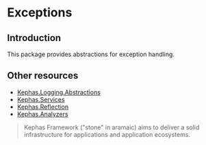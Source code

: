 ﻿# Exceptions

## Introduction
This package provides abstractions for exception handling.

## Other resources

* [Kephas.Logging.Abstractions](https://www.nuget.org/packages/Kephas.Logging.Abstractions)
* [Kephas.Services](https://www.nuget.org/packages/Kephas.Services)
* [Kephas.Reflection](https://www.nuget.org/packages/Kephas.Reflection)
* [Kephas.Analyzers](https://www.nuget.org/packages/Kephas.Analyzers)

> Kephas Framework ("stone" in aramaic) aims to deliver a solid infrastructure for applications and application ecosystems.

